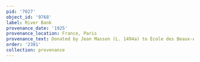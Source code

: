 ```yaml
---
pid: '7027'
object_id: '9768'
label: River Bank
provenance_date: '1925'
provenance_location: France, Paris
provenance_text: Donated by Jean Masson (L. 1494a) to École des Beaux-Arts
order: '2381'
collection: provenance
---
```

